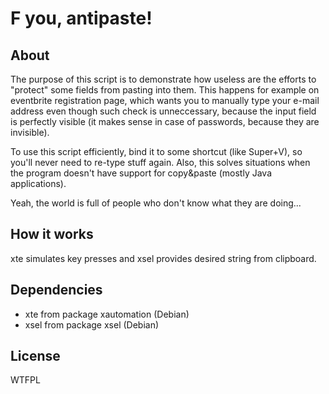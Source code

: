F you, antipaste!
=================

About
-----

The purpose of this script is to demonstrate how useless are the efforts to "protect" some fields from pasting into them. This happens for example on eventbrite registration page, which wants you to manually type your e-mail address even though such check is unneccessary, because the input field is perfectly visible (it makes sense in case of passwords, because they are invisible).

To use this script efficiently, bind it to some shortcut (like Super+V), so you'll never need to re-type stuff again. Also, this solves situations when the program doesn't have support for copy&paste (mostly Java applications).

Yeah, the world is full of people who don't know what they are doing...

How it works
------------

xte simulates key presses and xsel provides desired string from clipboard.

Dependencies
------------

* xte from package xautomation (Debian)
* xsel from package xsel (Debian)

License
-------

WTFPL
